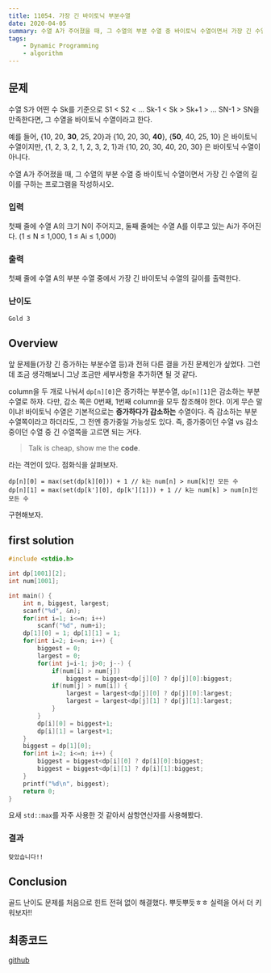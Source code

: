 ```yaml
---
title: 11054. 가장 긴 바이토닉 부분수열
date: 2020-04-05
summary: 수열 A가 주어졌을 때, 그 수열의 부분 수열 중 바이토닉 수열이면서 가장 긴 수열의 길이를 구하는 프로그램을 작성하시오.
tags:
    - Dynamic Programming
    - algorithm
---
```

## 문제

수열 S가 어떤 수 Sk를 기준으로 S1 < S2 < ... Sk-1 < Sk > Sk+1 > ... SN-1 > SN을 만족한다면, 그 수열을 바이토닉 수열이라고 한다.

예를 들어, {10, 20, **30**, 25, 20}과 {10, 20, 30, **40**}, {**50**, 40, 25, 10} 은 바이토닉 수열이지만, {1, 2, 3, 2, 1, 2, 3, 2, 1}과 {10, 20, 30, 40, 20, 30} 은 바이토닉 수열이 아니다.

수열 A가 주어졌을 때, 그 수열의 부분 수열 중 바이토닉 수열이면서 가장 긴 수열의 길이를 구하는 프로그램을 작성하시오.

### 입력

첫째 줄에 수열 A의 크기 N이 주어지고, 둘째 줄에는 수열 A를 이루고 있는 Ai가 주어진다. (1 ≤ N ≤ 1,000, 1 ≤ Ai ≤ 1,000)

### 출력

첫째 줄에 수열 A의 부분 수열 중에서 가장 긴 바이토닉 수열의 길이를 출력한다.

### 난이도

`Gold 3`

## Overview

앞 문제들(가장 긴 증가하는 부분수열 등)과 전혀 다른 결을 가진 문제인가 싶었다. 그런데 조금 생각해보니 그냥 조금만 세부사항을 추가하면 될 것 같다.

column을 두 개로 나눠서 `dp[n][0]`은 증가하는 부분수열, `dp[n][1]`은 감소하는 부분수열로 하자. 다만, 감소 쪽은 0번째, 1번째 column을 모두 참조해야 한다. 이게 무슨 말이냐! 바이토닉 수열은 기본적으로는 **증가하다가 감소하는** 수열이다. 즉 감소하는 부분수열쪽이라고 하더라도, 그 전엔 증가중일 가능성도 있다. 즉, 증가중이던 수열 vs 감소중이던 수열 중 긴 수열쪽을 고르면 되는 거다.

> Talk is cheap, show me the **code**.

라는 격언이 있다. 점화식을 살펴보자.
```
dp[n][0] = max(set(dp[k][0])) + 1 // k는 num[n] > num[k]인 모든 수
dp[n][1] = max(set(dp[k'][0], dp[k'][1])) + 1 // k는 num[k] > num[n]인 모든 수
```

구현해보자.

## first solution
```cpp
#include <stdio.h>

int dp[1001][2];
int num[1001];

int main() {
    int n, biggest, largest;
    scanf("%d", &n);
    for(int i=1; i<=n; i++)
        scanf("%d", num+i);
    dp[1][0] = 1; dp[1][1] = 1;
    for(int i=2; i<=n; i++) {
        biggest = 0;
        largest = 0;
        for(int j=i-1; j>0; j--) {
            if(num[i] > num[j])
                biggest = biggest<dp[j][0] ? dp[j][0]:biggest;
            if(num[j] > num[i]) {
                largest = largest<dp[j][0] ? dp[j][0]:largest;
                largest = largest<dp[j][1] ? dp[j][1]:largest;
            }
        }
        dp[i][0] = biggest+1;
        dp[i][1] = largest+1;
    }
    biggest = dp[1][0];
    for(int i=2; i<=n; i++) {
        biggest = biggest<dp[i][0] ? dp[i][0]:biggest;
        biggest = biggest<dp[i][1] ? dp[i][1]:biggest;
    }
    printf("%d\n", biggest);
    return 0;
}
```
요새 `std::max`를 자주 사용한 것 같아서 삼항연산자를 사용해봤다.

### 결과

`맞았습니다!!`

## Conclusion

골드 난이도 문제를 처음으로 힌트 전혀 없이 해결했다. 뿌듯뿌듯ㅎㅎ 실력을 어서 더 키워보자!!

## 최종코드

[github](https://github.com/shinjawkwang/bojPractice/blob/master/dynamic_programming/11054.cpp)